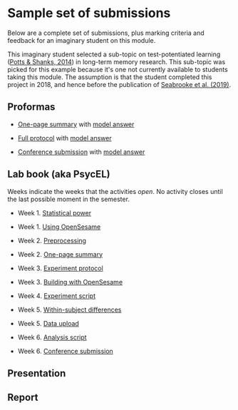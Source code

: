 # Sample set of submissions

Below are a complete set of submissions, plus marking criteria and feedback for an imaginary student on this module. 

This imaginary student selected a sub-topic on test-potentiated learning ([Potts & Shanks, 2014](link)) in long-term memory research. This sub-topic was picked for this example because it's one not currently available to students taking this module. The assumption is that the student completed this project in 2018, and hence before the publication of [Seabrooke et al. (2019)](link).

## Proformas

-  [One-page summary](eg-student/onepagesummary.odt) with [model answer](eg-student/onepagesummary-example.pdf)

- [Full protocol](eg-student/protocol.odt) with [model answer](eg-student/protocol-example.pdf)

- [Conference submission](eg-student/conference-abstract.odt) with [model answer](eg-student/conference-abstract-eg.pdf)

## Lab book (aka PsycEL)

Weeks indicate the weeks that the activities _open_. No activity closes until the last possible moment in the semester.

- Week 1. [Statistical power](eg-student/power.md)

- Week 1. [Using OpenSesame](eg-student/openses.Md)

- Week 2. [Preprocessing](eg-student/preproc.md)

- Week 2. [One-page summary](eg-student/onepage.md)

- Week 3. [Experiment protocol](eg-student/protocol.md)

- Week 3. [Building with OpenSesame](eg-student/buildses.md)

- Week 4. [Experiment script](eg-student/expscript.md)

- Week 5. [Within-subject differences](eg-student/anova1.md)

- Week 5. [Data upload](eg-student/data1.md)

- Week 6. [Analysis script](eg-student/script1.md)

- Week 6. [Conference submission](eg-student/conference.md)



## Presentation

## Report



